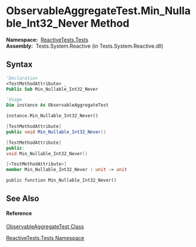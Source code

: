 # ObservableAggregateTest.Min\_Nullable\_Int32\_Never Method

**Namespace:**  [ReactiveTests.Tests](ReactiveTests.Tests\ReactiveTests.Tests.md)  
**Assembly:**  Tests.System.Reactive (in Tests.System.Reactive.dll)

## Syntax

```vb
'Declaration
<TestMethodAttribute> _
Public Sub Min_Nullable_Int32_Never
```

```vb
'Usage
Dim instance As ObservableAggregateTest

instance.Min_Nullable_Int32_Never()
```

```csharp
[TestMethodAttribute]
public void Min_Nullable_Int32_Never()
```

```c++
[TestMethodAttribute]
public:
void Min_Nullable_Int32_Never()
```

```fsharp
[<TestMethodAttribute>]
member Min_Nullable_Int32_Never : unit -> unit 
```

```jscript
public function Min_Nullable_Int32_Never()
```

## See Also

#### Reference

[ObservableAggregateTest Class](ObservableAggregateTest\ObservableAggregateTest.md)

[ReactiveTests.Tests Namespace](ReactiveTests.Tests\ReactiveTests.Tests.md)




